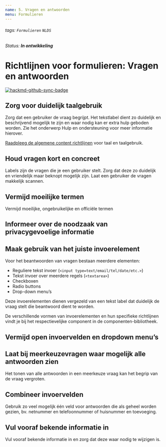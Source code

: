 ```yaml
---
name: 5. Vragen en antwoorden
menu: Formulieren
---
```


###### tags: `Formulieren` `NLDS`

_Status: **In ontwikkeling**_

# Richtlijnen voor formulieren: Vragen en antwoorden

[![hackmd-github-sync-badge](https://hackmd.io/WaIXqtnnQNy6GaRJRX6ENA/badge)](https://hackmd.io/WaIXqtnnQNy6GaRJRX6ENA)

## Zorg voor duidelijk taalgebruik

Zorg dat een gebruiker de vraag begrijpt. Het tekstlabel dient zo duidelijk en beschrijvend mogelijk te zijn en waar nodig kan er extra hulp geboden worden. Zie het onderwerp Hulp en ondersteuning voor meer informatie hierover.

[Raadpleeg de algemene content richtlijnen](https://hackmd.io/U-WN8Is9Q62y1auHEbTBhQ) voor taal en taalgebruik.

## Houd vragen kort en concreet

Labels zijn de vragen die je een gebruiker stelt. Zorg dat deze zo duidelijk en vriendelijk maar beknopt mogelijk zijn. Laat een gebruiker de vragen makkelijk scannen.

## Vermijd moeilijke termen

Vermijd moeilijke, ongebruikelijke en officiële termen

## Informeer over de noodzaak van privacygevoelige informatie

## Maak gebruik van het juiste invoerelement

Voor het beantwoorden van vragen bestaan meerdere elementen:
- Reguliere tekst invoer (`<input type=text/email/tel/date/etc.>`)
- Tekst invoer over meerdere regels (`<textarea>`)
- Checkboxen
- Radio buttons
- Drop-down menu’s

Deze invoerelementen dienen vergezeld van een tekst label dat duidelijk de vraag stelt die beantwoord dient te worden.

De verschillende vormen van invoerelementen en hun specifieke richtlijnen vindt je bij het respectievelijke component in de componenten-bibliotheek.


## Vermijd open invoervelden en dropdown menu’s

## Laat bij meerkeuzevragen waar mogelijk alle antwoorden zien

Het tonen van alle antwoorden in een meerkeuze vraag kan het begrip van de vraag vergroten.

## Combineer invoervelden

Gebruik zo veel mogelijk één veld voor antwoorden die als geheel worden gezien, bv. netnummer en telefoonnummer of huisnummer en toevoeging.

## Vul vooraf bekende informatie in

Vul vooraf bekende informatie in en zorg dat deze waar nodig te wijzigen is.